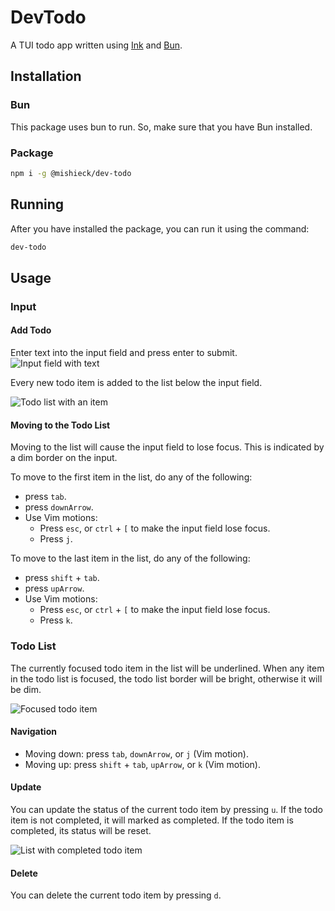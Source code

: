 # DevTodo

A TUI todo app written using [Ink](https://github.com/vadimdemedes/ink) and
[Bun](https://github.com/oven-sh/bun).

## Installation

### Bun

This package uses bun to run. So, make sure that you have Bun installed.

### Package

```sh
npm i -g @mishieck/dev-todo
```

## Running

After you have installed the package, you can run it using the command:

```sh
dev-todo
```

## Usage

### Input

#### Add Todo

Enter text into the input field and press enter to submit. 
![Input field with text](https://github.com/user-attachments/assets/566ebc12-58f9-4b34-bf82-3e0e469273e2)

Every new todo item is added to the list below the input field.

![Todo list with an item](https://github.com/user-attachments/assets/59707d5a-9e58-4e95-892a-57576a247811)

#### Moving to the Todo List

Moving to the list will cause the input field to lose focus. This is indicated
by a dim border on the input.

To move to the first item in the list, do any of the following:

- press `tab`.
- press `downArrow`.
- Use Vim motions:
  - Press `esc`, or `ctrl` + `[` to make the input field lose focus.
  - Press `j`.

To move to the last item in the list, do any of the following:

- press `shift` + `tab`.
- press `upArrow`.
- Use Vim motions:
  - Press `esc`, or `ctrl` + `[` to make the input field lose focus.
  - Press `k`.

### Todo List

The currently focused todo item in the list will be underlined. When any item
in the todo list is focused, the todo list border will be bright, otherwise it
will be dim.

![Focused todo item](https://github.com/user-attachments/assets/25a968e8-8186-48dd-ad23-7ced64bcaf5a)

#### Navigation

- Moving down: press `tab`, `downArrow`, or `j` (Vim motion).
- Moving up: press `shift` + `tab`, `upArrow`, or `k` (Vim motion).

#### Update

You can update the status of the current todo item by pressing `u`. If the todo
item is not completed, it will marked as completed. If the todo item is 
completed, its status will be reset.

![List with completed todo item](https://github.com/user-attachments/assets/d0cdc1b5-71e5-4da1-971c-3b504fbfdbed)
#### Delete

You can delete the current todo item by pressing `d`.
